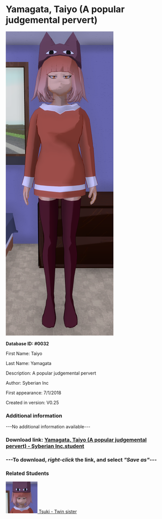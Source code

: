 # Yamagata, Taiyo (A popular judgemental pervert)

<img src="../../Files/Images/Yamagata, Taiyo (A popular judgemental pervert).png" title="Yamagata, Taiyo (A popular judgemental pervert) - Syberian Inc">

**Database ID: #0032**

First Name: Taiyo

Last Name: Yamagata

Description: A popular judgemental pervert

Author: Syberian Inc

First appearance: 7/1/2018

Created in version: V0.25

### Additional information

---No additional information available---

### Download link: <a href="https://raw.githubusercontent.com/Arbiter1223/Daigaku-Gurashi-Custom-Students/master/Files/Student%20Files/Yamagata%2C%20Taiyo%20(A%20popular%20judgemental%20pervert)%20-%20Syberian%20Inc.student">Yamagata, Taiyo (A popular judgemental pervert) - Syberian Inc.student</a>

### ---**To download, _right-click_ the link, and select _"Save as"_**---

### Related Students

<a href="Yamagata, Tsuki (A shy, mean occultist).md"><img src="../../Files/Thumbs/Yamagata, Tsuki (A shy, mean occultist).png" height="100" width="100" title="Yamagata, Tsuki (A shy, mean occultist) - Syberian Inc, V1.00"></a><a href="Yamagata, Tsuki (A shy, mean occultist).md"> Tsuki - Twin sister</a>

